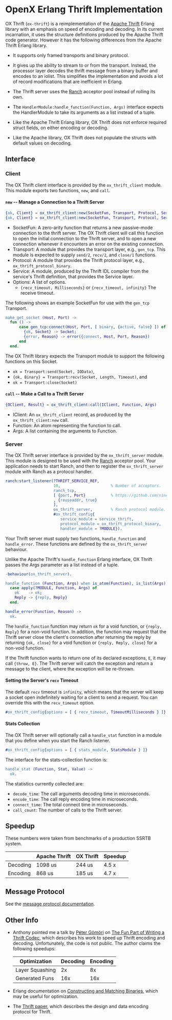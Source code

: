 <!-- -*- mode:gfm; word-wrap:nil -*- github-flavored markdown -->

# OpenX Erlang Thrift Implementation

OX Thrift (`ox-thrift`) is a reimplementation of the
[Apache Thrift](https://thrift.apache.org/) Erlang library with an
emphasis on speed of encoding and decoding.  In its current
incarnation, it uses the structure definitions produced by the Apache
Thrift code generator.  However it has the following differences from
the Apache Thrift Erlang library.

* It supports only framed transports and binary protocol.

* It gives up the ability to stream to or from the transport.
  Instead, the processor layer decodes the thrift message from a
  binary buffer and encodes to an iolist.  This simplifies the
  implementation and avoids a lot of record modifications that are
  inefficient in Erlang.

* The Thrift server uses the
  [Ranch](https://github.com/ninenines/ranch) acceptor pool instead of
  rolling its own.

* The `HandlerModule:handle_function(Function, Args)` interface
  expects the HandlerModule to take its arguments as a list instead of
  a tuple.

* Like the Apache Thrift Erlang library, OX Thrift does not enforce
  required struct fields, on either encoding or decoding.

* Like the Apache library, OX Thrift does not populate the structs
  with default values on decoding.

## Interface

### Client

The OX Thrift client interface is provided by the `ox_thrift_client`
module.  This module exports two functions, `new`, and `call`.

#### `new` -- Manage a Connection to a Thrift Server

``` erlang
{ok, Client} = ox_thrift_client:new(SocketFun, Transport, Protocol, Service)
{ok, Client} = ox_thrift_client:new(SocketFun, Transport, Protocol, Service, Options)
```

* SocketFun: A zero-arity function that returns a new passive-mode
  connection to the thrift server.  The OX Thrift client will call
  this function to open the initial connection to the Thrift server,
  and to open a new connection whenever it encounters an error on the
  existing connection.
* Transport: A module that provides the transport layer, e.g.,
  `gen_tcp`.  This module is expected to supply `send/2`, `recv/2`,
  and `close/1` functions.
* Protocol: A module that provides the Thrift protocol layer, e.g.,
  `ox_thrift_protocol_binary`.
* Service: A module, produced by the Thrift IDL compiler from the
  service's Thrift definition, that provides the Service layer.
* Options: A list of options.
  * `{recv_timeout, Milliseconds}` or `{recv_timeout, infinity}`
  The receive timeout.

The following shows an example SocketFun for use with the `gen_tcp` Transport.

``` erlang
make_get_socket (Host, Port) ->
  fun () ->
      case gen_tcp:connect(Host, Port, [ binary, {active, false} ]) of
        {ok, Socket} -> Socket;
        {error, Reason} -> error({connect, Host, Port, Reason})
      end
  end.
```

The OX Thrift library expects the Transport module to support the
following functions on this Socket.

* `ok = Transport:send(Socket, IOData)`,
* `{ok, Binary} = Transport:recv(Socket, Length, Timeout)`, and
* `ok = Transport:close(Socket)`

#### `call` -- Make a Call to a Thrift Server

``` erlang
{OClient, Result} = ox_thrift_client:call(IClient, Function, Args)
```

* IClient: An `ox_thrift_client` record, as produced by the
  `ox_thrift_client:new` call.
* Function: An atom representing the function to call.
* Args: A list containing the arguments to Function.

### Server

The OX Thrift server interface is provided by the `ox_thrift_server`
module.  This module is designed to be used with the
[Ranch](https://github.com/ninenines/ranch) acceptor pool.  Your
application needs to start Ranch, and then to register the
`ox_thrift_server` module with Ranch as a protocol handler.

```erlang
ranch:start_listener(?THRIFT_SERVICE_REF,
                     10,                      % Number of acceptors.
                     ranch_tcp,
                     [ {port, Port}           % https://github.com/ninenines/ranch/blob/master/doc/src/manual/ranch_tcp.asciidoc
                     , {reuseaddr, true}
                     ],
                     ox_thrift_server,        % Ranch protocol module.
                     #ox_thrift_config{
                        service_module = service_thrift,
                        protocol_module = ox_thrift_protocol_binary,
                        handler_module = ?MODULE}).
```

Your Thrift server must supply two functions, `handle_function` and
`handle_error`.  These functions are defined by the `ox_thrift_server`
behaviour.

Unlike the Apache Thrift's `handle_function` Erlang interface, OX
Thrift passes the Args parameter as a list instead of a tuple.

```erlang
-behaviour(ox_thrift_server).

handle_function (Function, Args) when is_atom(Function), is_list(Args) ->
  case apply(?MODULE, Function, Args) of
    ok    -> ok;
    Reply -> {reply, Reply}
  end.

handle_error(Function, Reason) ->
  ok.
```

The `handle_function` function may return `ok` for a void function, or
`{reply, Reply}` for a non-void function.  In addition, the function
may request that the Thrift server close the client's connection after
returning the reply by returning `{ok, close}` for a void function or
`{reply, Reply, close}` for a non-void function.

If the Thrift function wants to return one of its declared exceptions,
`E`, it may call `{throw, E}`.  The Thrift server will catch the
exception and return a message to the client, where the exception will
be re-thrown.


#### Setting the Server's `recv` Timeout

The default `recv` timeout is `infinity`, which means that the server
will keep a socket open indefinitely waiting for a client to send a
request. You can override this with the `recv_timeout` option.

``` erlang
#ox_thrift_config{options = [ { recv_timeout, TimeoutMilliseconds } ]}

```

#### Stats Collection

The OX Thrift server will optionally call a `handle_stat` function in
a module that you define when you start the Ranch listener.

``` erlang
#ox_thrift_config{options = [ { stats_module, StatsModule } ]}
```

The interface for the stats-collection function is:

``` erlang
handle_stat (Function, Stat, Value) ->
  ok.
```

The statistics currently collected are:

* `decode_time`: The call arguments decoding time in microseconds.
* `encode_time`: The call reply encoding time in microseconds.
* `connect_time`: The total connect time in microseconds.
* `call_count`: The number of calls to the Thrift server.


## Speedup

These numbers were taken from benchmarks of a production SSRTB system.

|        |Apache Thrift|OX Thrift|Speedup|
|--------|-------------|---------|-------|
|Decoding|      1098 us|   244 us|  4.5 x|
|Encoding|       868 us|   185 us|  4.7 x|

<!--
```
[{decode,13569,14898510,1098},
 {encode,10764,9338300,868}]
```

New Code
```
(erlang@xfga-e27.xf.dc.openx.org)8> ssrtb_thrift_service:print_stats().
decode    8135310 us /    33373 =  244 us
encode    4902716 us /    26462 =  185 us
```
-->

## Message Protocol

See the [message protocol documentation](MessageProtocol.md).

## Other Info

* Anthony pointed me a talk by [Péter Gömöri](https://github.com/gomoripeti) on
  [The Fun Part of Writing a Thrift Codec](http://www.erlang-factory.com/static/upload/media/1442407543231431thefunpartofwritingathriftcodec.pdf),
  which describes his work to speed up Thrift encoding and decoding.
  Unfortunately, the code is not public.  The author claims the
  following speedups:

  |Optimization   |Decoding|Encoding|
  |---------------|--------|--------|
  |Layer Squashing|2x      |8x      |
  |Generated Funs |16x     |16x     |

* Erlang documentation on
  [Constructing and Matching Binaries](http://erlang.org/doc/efficiency_guide/binaryhandling.html),
  which may be useful for optimization.

* The
  [Thrift paper](https://thrift.apache.org/static/files/thrift-20070401.pdf),
  which describes the design and data encoding protocol for Thrift.

